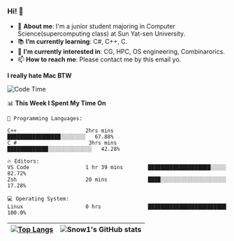 ### Hi! 👋

+ :school: **About me**: I'm a junior student majoring in Computer Science(supercomputing class) at Sun Yat-sen University.
+ :books: **I’m currently learning**: C#, C++, C.
+ :lollipop: **I'm currently interested in**: CG, HPC, OS engineering, Combinarorics.
+ 📫 **How to reach me**: Please contact me by this email yo.

**I really hate Mac BTW**

<!--START_SECTION:waka-->
![Code Time](http://img.shields.io/badge/Code%20Time-100%20hrs%2024%20mins-blue)

📊 **This Week I Spent My Time On** 

```text
💬 Programming Languages: 

C++                      2hrs mins              █████████████████░░░░░░░░   67.88% 
C #                       3hrs mins             █████████████░░░░░░░░░░░░░░   42.28% 

🔥 Editors: 
VS Code                  1 hr 39 mins        ████████████████████░░░░░   82.72% 
Zsh                      20 mins             ████░░░░░░░░░░░░░░░░░░░░░   17.28%

💻 Operating System: 
Linux                    0 hrs               █████████████████████████   100.0%

```


<!--END_SECTION:waka-->

| [![Top Langs](https://github-readme-stats.vercel.app/api/top-langs/?username=KliiMT&langs_count=8&layout=compact&hide_border=true)](https://github.com/KliiMT/github-readme-stats)     | ![Snow1's GitHub stats](https://github-readme-stats.vercel.app/api?username=KliiMT&show_icons=true&hide_border=true&count_private=true)    |
| ---- | ---- |

<!--
**KliiM** is a ✨ _special_ ✨ repository because its `README.md` (this file) appears on your GitHub profile.

Here are some ideas to get you started:

- 🔭 I’m currently working on macro rainbow six siege
- 🌱 I’m currently learning c++
- 👯 I’m looking to collaborate on ...
- 🤔 I’m looking for help with ...
- 💬 Ask me about ...
- 📫 How to reach me: ...
- 😄 Pronouns: ...
- ⚡ Fun fact: ...
  -->
